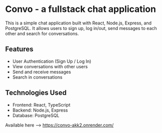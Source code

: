 # Convo - a fullstack chat application

This is a simple chat application built with React, Node.js, Express, and PostgreSQL. It allows users to sign up, log in/out, send messages to each other and search for conversations.

## Features

- User Authentication (Sign Up / Log In)
- View conversations with other users
- Send and receive messages
- Search in conversations

## Technologies Used

- Frontend: React, TypeScript
- Backend: Node.js, Express
- Database: PostgreSQL


Available here --> https://convo-akk2.onrender.com/